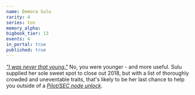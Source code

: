 ```yaml
---
name: Demora Sulu
rarity: 4
series: tos
memory_alpha:
bigbook_tier: 13
events: 4
in_portal: true
published: true
---
```


[_"I was never that young."_](https://www.youtube.com/watch?v=4GbKUVK_Ct0) No, you were younger - and more useful. Sulu supplied her sole sweet spot to close out 2018, but with a list of thoroughly crowded and uneventable traits, that's likely to be her last chance to help you outside of a [_Pilot/SEC node unlock_](https://stt.wiki/wiki/Serious_Business).
